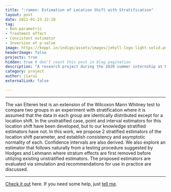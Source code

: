 ```yaml
---
title: ":ramen: Estimation of Location Shift with Stratification"
layout: post
date: 2021-01-23 22:10
tag: 
- Non-parametric
- Treatment effect
- Consistent estimator
- Inversion of p-value
image: https://koppl.in/indigo/assets/images/jekyll-logo-light-solid.png
headerImage: false
projects: true
hidden: true # don't count this post in blog pagination
description: "A research project during the 2020 summer internship at Pfizer."
category: project
author: jiarui
externalLink: false

---
```


---

The van Elteren test is an extension of the Wilcoxon Mann Whitney test to compare two groups in an experiment with stratification where it is assumed that the data in each group are identically distributed except for a location shift. In the unstratified case, point and interval estimators for this location shift have been developed, but to our knowledge stratified estimators have not. In this work, we propose 2 stratified estimators of the location shift parameter, and establish consistency and asymptotic normality of each. Confidence intervals are also derived. We also explore an estimator that follows naturally from a testing procedure suggested by Hodges and Lehmann where stratum effects are first removed before utilizing existing unstratified estimators. The proposed estimators are evaluated via simulation and recommendations for use in practice are discussed.

---

[Check it out](https://outsidercherry.github.io/homepage/assets/files/pfizer_intern_slides_short.pdf) here.
If you need some help, just [tell me](https://github.com/outsidercherry/homepage/issues).
